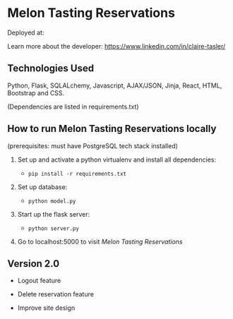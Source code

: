 # Melon Tasting Reservations 

Deployed at: 

Learn more about the developer: https://www.linkedin.com/in/claire-tasler/


## Technologies Used 
Python, Flask, SQLALchemy, Javascript, AJAX/JSON, Jinja, React, HTML, Bootstrap 
and CSS.

(Dependencies are listed in requirements.txt)

## How to run Melon Tasting Reservations locally
(prerequisites: must have PostgreSQL tech stack installed)

1. Set up and activate a python virtualenv and install all dependencies: 
    * `pip install -r requirements.txt`

2. Set up database: 
    * `python model.py`

4. Start up the flask server: 
    * `python server.py` 

5. Go to localhost:5000 to visit *Melon Tasting Reservations*

## Version 2.0

* Logout feature

* Delete reservation feature

* Improve site design 
